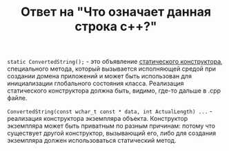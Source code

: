 ﻿---
title: "Ответ на \"Что означает данная строка c++?\""
se.owner.user_id: 240512
se.owner.display_name: "MSDN.WhiteKnight"
se.owner.link: "https://ru.stackoverflow.com/users/240512/msdn-whiteknight"
se.answer_id: 967270
se.question_id: 967268
se.post_type: answer
se.is_accepted: True
---
<p><code>static ConvertedString();</code> - это объявление <a href="https://docs.microsoft.com/en-us/cpp/dotnet/how-to-define-and-consume-classes-and-structs-cpp-cli?view=vs-2019#BKMK_Static_constructors" rel="nofollow noreferrer">статического конструктора</a>, специального метода, который вызывается исполняющей средой при создании домена приложений и может быть использован для инициализации глобального состояния класса. Реализация статического конструктора должна быть, видимо, где-то дальше в .cpp файле.</p>

<p><code>ConvertedString(const wchar_t const * data, int ActualLength) ...</code> - реализация конструктора экземпляра объекта. Конструктор экземпляра может быть приватным по разным причинам: потому что существует другой конструктор, вызывающий его, либо для создания экземпляра должен использоваться статический метод.</p>
